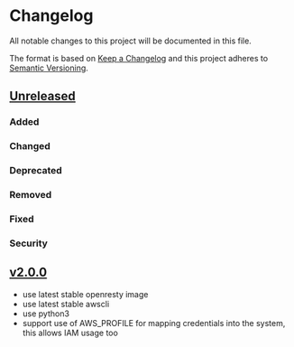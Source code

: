 # Changelog
All notable changes to this project will be documented in this file.

The format is based on [Keep a Changelog](http://keepachangelog.com/en/1.0.0/)
and this project adheres to [Semantic Versioning](http://semver.org/spec/v2.0.0.html).

## [Unreleased]
### Added
### Changed
### Deprecated
### Removed
### Fixed
### Security

## [v2.0.0]
* use latest stable openresty image
* use latest stable awscli
* use python3
* support use of AWS_PROFILE for mapping credentials into the system, this allows IAM usage too

[Unreleased]: https://github.com/bdellegrazie/docker-aws-ecr-proxy/compare/v2.0.0..HEAD
[v2.0.0]: https://github.com/bdellegrazie/docker-aws-ecr-proxy/compare/..v2.0.0
